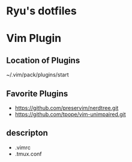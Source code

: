 # Ryu's dotfiles

# Vim Plugin
## Location of Plugins
~/.vim/pack/plugins/start

## Favorite Plugins
* https://github.com/preservim/nerdtree.git
* https://github.com/tpope/vim-unimpaired.git

## descripton
- .vimrc
- .tmux.conf
